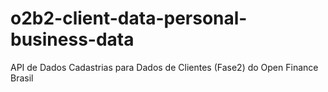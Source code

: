 # o2b2-client-data-personal-business-data
API de Dados Cadastrias para Dados de Clientes (Fase2) do Open Finance Brasil
